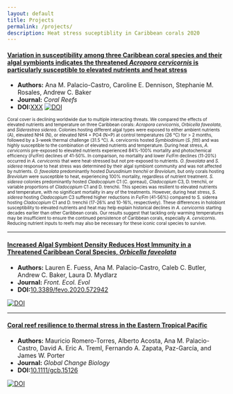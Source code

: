 ```yaml
---
layout: default
title: Projects
permalink: /projects/
description: Heat stress suceptiblity in Caribbean corals 2020 
---
```


#### [Variation in susceptibility among three Caribbean coral species and their algal symbionts indicates the threatened *Acropora cervicornis* is particularly susceptible to elevated nutrients and heat stress](https://github.com/anampc/NutrientsHeat_Caribbean/edit/main/README.md)

* **Authors:** Ana M. Palacio-Castro, Caroline E. Dennison, Stephanie M. Rosales, Andrew C. Baker
* **Journal:** _Coral Reefs_ 
* **DOI:**[XXX](http://dx.doi.org/XXX)
[![DOI](https://zenodo.org/badge/323421269.svg)](https://zenodo.org/badge/latestdoi/323421269)

 <font size="1"> Coral cover is declining worldwide due to multiple interacting threats. We compared the effects of elevated nutrients and temperature on three Caribbean corals: *Acropora cervicornis*, *Orbicella faveolata*, and *Siderastrea siderea*. Colonies hosting different algal types were exposed to either ambient nutrients (A), elevated NH4 (N), or elevated NH4 + PO4 (N+P) at control temperatures (26 °C) for > 2 months, followed by a 3-week thermal challenge (31.5 °C). A. cervicornis hosted *Symbiodinium* (*S. fitti*) and was highly susceptible to the combination of elevated nutrients and temperature. During heat stress, *A. cervicornis* pre-exposed to elevated nutrients experienced 84%-100% mortality and photochemical efficiency (*Fv/Fm*) declines of 41-50%. In comparison, no mortality and lower *Fv/Fm* declines (11-20%) occurred in *A. cervicornis* that were heat-stressed but not pre-exposed to nutrients. *O. faveolata* and *S. siderea* response to heat stress was determined by their algal symbiont community and was not affected by nutrients. *O. faveolata* predominantly hosted *Durusdinium trenchii* or *Breviolum*, but only corals hosting *Breviolum* were susceptible to heat, experiencing 100% mortality, regardless of nutrient treatment. *S. siderea* colonies predominantly hosted *Cladocopium* C1 (C. goreaui), *Cladocopium* C3, D. trenchii, or variable proportions of *Cladocopium* C1 and D. trenchii. This species was resilient to elevated nutrients and temperature, with no significant mortality in any of the treatments. However, during heat stress, *S. siderea* hosting *Cladocopium* C3 suffered higher reductions in *Fv/Fm* (41-56%) compared to S. siderea hosting *Cladocopium* C1 and D. trenchii (17-26% and 10-16%, respectively). These differences in holobiont susceptibility to elevated nutrients and heat may help explain historical declines in *A. cervicornis* starting decades earlier than other Caribbean corals. Our results suggest that tackling only warming temperatures may be insufficient to ensure the continued persistence of Caribbean corals, especially *A. cervicornis*. Reducing nutrient inputs to reefs may also be necessary for these iconic coral species to survive.</font> 

  
-----

#### [Increased Algal Symbiont Density Reduces Host Immunity in a Threatened Caribbean Coral Species, *Orbicella faveolata*](https://anampc.github.io/Ofav_NH4_SH/)

* **Authors:** Lauren E. Fuess, Ana M. Palacio-Castro, Caleb C. Butler, Andrew C. Baker, Laura D. Mydlarz
* **Journal:** _Front. Ecol. Evol_ 
* **DOI:**[10.3389/fevo.2020.572942](https://doi.org/10.3389/fevo.2020.572942) 

[![DOI](https://zenodo.org/badge/224942894.svg)](https://zenodo.org/badge/latestdoi/224942894)
  
-----

#### [Coral reef resilience to thermal stress in the Eastern Tropical Pacific](https://anampc.github.io/ETP_reef_resilience/)

* **Authors:** Mauricio Romero-Torres, Alberto Acosta, Ana M. Palacio-Castro, David A. Eric A. Treml, Fernando A. Zapata, Paz-García, and James W. Porter
* **Journal:** _Global Change Biology_ 
* **DOI:**[10.1111/gcb.15126](http://dx.doi.org/10.1111/gcb.15126)

[![DOI](https://zenodo.org/badge/doi/10.5281/zenodo.3404205.svg)](http://dx.doi.org/10.5281/zenodo.3404205)



